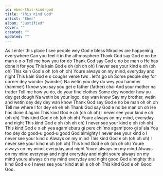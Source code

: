 ```yaml
---
id: eben-this-kind-god
title: "This Kind God"
artist: "Eben"
album: "Justified"
cover: ""
created: ""
updated: ""
---
```


As I enter this place
I see people wey God e bless
Miracles are happening everywhere
Can you feel it in the athmosphere
Thank God say God e no be man o o o
Tell me how you for do
Thank God say God e no be man o
He has done it for you
This kain God e oh (oh oh oh)
I never see your kind e oh (oh oh)
This kain God e oh (oh oh oh)
Youre always on my mind,
everyday and night
This kain God e o
coughs
verse two .
let's go
uh
Some people dey for corner dey wonder (wonder)
Na wetin you dey do wey you hammer (hammer)
I know you say you get e father (father)
chai
And your mother na trader
Tell me how yu do, do your fine clothes
Some dey wonder how yu dey get dough
Na wetin be your logo, dey wan know
Say my brother, wetin and wetin dey dey dey wan know
Thank God say God e no be man oh oh oh
Tell me where I for dey eh eh eh
Thank God say God e no be man oh oh
He has done it again
This kind God e oh (oh oh oh)
I never see your kind e oh (oh oh)
This kind God e oh (oh oh oh)
Youre always on my mind,
everyday and night
This kind God e oh (oh oh oh)
I never see your kind e oh (oh oh)
This kind God e o
eh yea
agam'eburu gi pere
chi'mo
agam'poro gi si'ala
You too dey do
good-u good-u
good God almighty
I never see your kind o
I never see your kind o
Always on my mind
This kind God e oh (oh oh oh)
I never see your kind e oh (oh oh)
This kind God e oh (oh oh oh)
Youre always on my mind,
everyday and night
Youre always on my mind
Always on my mind
everyday and night
everyday and night
youre always on my mind
youre always on my mind
everyday and night
good God almighty
this kind God e o
I never see your kind at all e oh oh
This kind God e oh
Good God.